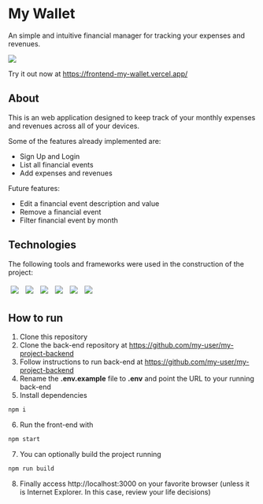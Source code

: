 # My Wallet

An simple and intuitive financial manager for tracking your expenses and revenues.

<img src="/assets/my-wallet-usage.gif" />

Try it out now at https://frontend-my-wallet.vercel.app/

## About

This is an web application designed to keep track of your monthly expenses and revenues across all of your devices.

Some of the features already implemented are:

- Sign Up and Login 
- List all financial events
- Add expenses and revenues 

Future features:

- Edit a financial event description and value
- Remove a financial event
- Filter financial event by month

## Technologies
The following tools and frameworks were used in the construction of the project:<br>
<p>
  <img style='margin: 5px;' src='https://img.shields.io/badge/styled-components%20-%2320232a.svg?&style=for-the-badge&color=b8679e&logo=styled-components&logoColor=%3a3a3a'>
  <img style='margin: 5px;' src='https://img.shields.io/badge/axios%20-%2320232a.svg?&style=for-the-badge&color=informational'>
  <img style='margin: 5px;' src="https://img.shields.io/badge/react-app%20-%2320232a.svg?&style=for-the-badge&color=60ddf9&logo=react&logoColor=%2361DAFB"/>
  <img style='margin: 5px;' src="https://img.shields.io/badge/react_route%20-%2320232a.svg?&style=for-the-badge&logo=react&logoColor=%2361DAFB"/>
  <img style='margin: 5px;' src='https://img.shields.io/badge/react-icons%20-%2320232a.svg?&style=for-the-badge&color=f28dc7&logo=react-icons&logoColor=%2361DAFB'>
  <img style='margin: 5px;' src="https://img.shields.io/badge/react-input%20mask%20-%2320232a.svg?&style=for-the-badge&logo=react"/>
</p>

## How to run

1. Clone this repository
2. Clone the back-end repository at https://github.com/my-user/my-project-backend
3. Follow instructions to run back-end at https://github.com/my-user/my-project-backend
4. Rename the **.env.example** file to **.env** and point the URL to your running back-end 
5. Install dependencies
```bash
npm i
```
6. Run the front-end with
```bash
npm start
```
7. You can optionally build the project running
```bash
npm run build
```
8. Finally access http://localhost:3000 on your favorite browser (unless it is Internet Explorer. In this case, review your life decisions)